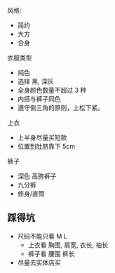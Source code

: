 风格:

- 简约
- 大方
- 合身

衣服类型

- 纯色
- 选择 黑, 深灰
- 全身颜色数量不超过 3 种
- 内搭与裤子同色
- 遵守倒三角的原则，上松下紧。

上衣

- 上半身尽量买短款
- 位置到肚脐靠下 5cm

裤子

- 深色 高胯裤子
- 九分裤
- 修身/直筒

## 踩得坑

- 尺码不能只看 M L
  - 上衣看 胸围, 肩宽, 衣长, 袖长
  - 裤子看 腰围 裤长
- 尽量去实体店买
